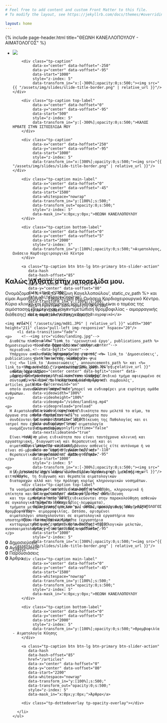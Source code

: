 ```yaml
---
# Feel free to add content and custom Front Matter to this file.
# To modify the layout, see https://jekyllrb.com/docs/themes/#overriding-theme-defaults

layout: home
---
```


<div class="container">

{% include page-header.html title="ΘΕΩΝΗ ΚΑΝΕΛΛΟΠΟΥΛΟΥ - ΑΙΜΑΤΟΛΟΓΟΣ" %}

<div class="slider-container rev_slider_wrapper" style="height: 700px;">
  <div id="revolutionSlider" class="slider rev_slider" data-plugin-revolution-slider data-plugin-options='{"delay": 9000, "gridwidth": 800, "gridheight": 700}'>
    <ul>
      <li data-transition="fade">
        <img src="{{ "/assets/img/images.jpg" | relative_url }}" data-bgposition="center center" data-bgfit="cover" data-bgrepeat="no-repeat" class="rev-slidebg"/>

        <div class="tp-caption"
             data-x="center" data-hoffset="-250"
             data-y="center" data-voffset="-95"
             data-start="1000"
             style="z-index: 5"
             data-transform_in="x:[-300%];opacity:0;s:500;"><img src="{{ "/assets/img/slides/slide-title-border.png" | relative_url }}"/></div>

        <div class="tp-caption top-label"
             data-x="center" data-hoffset="0"
             data-y="center" data-voffset="-95"
             data-start="500"
             style="z-index: 5"
             data-transform_in="y:[-300%];opacity:0;s:500;">ΚΑΛΩΣ ΗΡΘΑΤΕ ΣΤΗΝ ΙΣΤΟΣΕΛΙΔΑ ΜΟΥ
        </div>

        <div class="tp-caption"
             data-x="center" data-hoffset="250"
             data-y="center" data-voffset="-95"
             data-start="1000"
             style="z-index: 5"
             data-transform_in="x:[300%];opacity:0;s:500;"><img src="{{ "/assets/img/slides/slide-title-border.png" | relative_url }}"/></div>

        <div class="tp-caption main-label"
             data-x="center" data-hoffset="0"
             data-y="center" data-voffset="-45"
             data-start="1500"
             data-whitespace="nowrap"
             data-transform_in="y:[100%];s:500;"
             data-transform_out="opacity:0;s:500;"
             style="z-index: 5"
             data-mask_in="x:0px;y:0px;">ΘΕΩΝΗ ΚΑΝΕΛΛΟΠΟΥΛΟΥ
        </div>

        <div class="tp-caption bottom-label"
             data-x="center" data-hoffset="0"
             data-y="center" data-voffset="5"
             data-start="2000"
             style="z-index: 5"
             data-transform_in="y:[100%];opacity:0;s:500;">Αιματολόγος, Ωνάσειο Καρδιοχειρουργικό Κέντρο
        </div>

        <a class="tp-caption btn btn-lg btn-primary btn-slider-action"
           data-hash
           data-hash-offset="85"
           href="/static/cv"
           data-x="center" data-hoffset="0"
           data-y="center" data-voffset="80"
           data-start="2200"
           data-whitespace="nowrap"
           data-transform_in="y:[100%];s:500;"
           data-transform_out="opacity:0;s:500;"
           style="z-index: 5"
           data-mask_in="x:0px;y:0px;">Βιογραφικό</a>

      </li>

      <li data-transition="fade">
        <!--<img src="video/landing.jpg"-->
             <!--alt=""-->
             <!--data-bgposition="center center"-->
             <!--data-bgfit="cover"-->
             <!--data-bgrepeat="no-repeat"-->
             <!--class="rev-slidebg">-->

        <img src="{{ "/assets/img/IMG_1906.JPG" | relative_url }}" data-bgposition="center center" data-bgfit="cover" data-bgrepeat="no-repeat" class="rev-slidebg"/>
        <div class="rs-background-video-layer"
             data-forcerewind="on"
             data-volume="mute"
             data-videowidth="100%"
             data-videoheight="100%"
             data-videomp4="/video/landing.mp4"
             data-videopreload="preload"
             data-videoloop="none"
             data-forceCover="1"
             data-aspectratio="16:9"
             data-autoplay="true"
             data-autoplayonlyfirsttime="false"
             data-nextslideatend="true"
        ></div>

        <div class="tp-caption"
             data-x="center" data-hoffset="-110"
             data-y="center" data-voffset="-95"
             data-start="1000"
             style="z-index: 5"
             data-transform_in="x:[-300%];opacity:0;s:500;"><img src="{{ "/assets/img/slides/slide-title-border.png" | relative_url }}"/></div>

        <div class="tp-caption top-label"
             data-x="center" data-hoffset="0"
             data-y="center" data-voffset="-95"
             data-start="500"
             style="z-index: 5"
             data-transform_in="y:[-300%];opacity:0;s:500;">ΑΙΜΑΤΟΛΟΓΟΣ
        </div>

        <div class="tp-caption"
             data-x="center" data-hoffset="110"
             data-y="center" data-voffset="-95"
             data-start="1000"
             style="z-index: 5"
             data-transform_in="x:[300%];opacity:0;s:500;"><img src="{{ "/assets/img/slides/slide-title-border.png" | relative_url }}"/></div>

        <div class="tp-caption main-label"
             data-x="center" data-hoffset="0"
             data-y="center" data-voffset="-45"
             data-start="1500"
             data-whitespace="nowrap"
             data-transform_in="y:[100%];s:500;"
             data-transform_out="opacity:0;s:500;"
             style="z-index: 5"
             data-mask_in="x:0px;y:0px;">ΘΕΩΝΗ ΚΑΝΕΛΛΟΠΟΥΛΟΥ
        </div>

        <div class="tp-caption bottom-label"
             data-x="center" data-hoffset="0"
             data-y="center" data-voffset="5"
             data-start="2000"
             style="z-index: 5"
             data-transform_in="y:[100%];opacity:0;s:500;">Θρομβοφιλία - Αιματολογία Κύησης
        </div>

        <a class="tp-caption btn btn-lg btn-primary btn-slider-action"
           data-hash
           data-hash-offset="85"
           href="/articles"
           data-x="center" data-hoffset="0"
           data-y="center" data-voffset="80"
           data-start="2200"
           data-whitespace="nowrap"
           data-transform_in="y:[100%];s:500;"
           data-transform_out="opacity:0;s:500;"
           style="z-index: 5"
           data-mask_in="x:0px;y:0px;">Άρθρα</a>

        <div class="tp-dottedoverlay tp-opacity-overlay"></div>

      </li>
    </ul>
  </div>

</div>


<h2><strong>Καλώς ήλθατε</strong> στην ιστοσελίδα μου.</h2>

<div class="row">
  <div class="col-md-12">
    <p>
      Ονομάζομαι <%= link_to 'Θεώνη Κανελλοπούλου', static_cv_path %> και είμαι Αιματολόγος - Επιμελήτρια στο Ωνάσειο
      Καρδιοχειρουργικό Κέντρο.
      Κύριο κλινικό και επιστημονικό μου ενδιαφέρον είναι ο τομέας της αιμόστασης (διερεύνηση και αντιμετώπιση
      θρομβοφιλίας - αιμορραγικής διάθεσης) και η αιματολογία της κύησης.
    </p>

    <img src="{{ "/assets/img/md81.JPG" | relative_url }}" width="300" height="211" class="pull-left img-responsive" hspace="20"/>

    <p>
      Διαθέτω πλούσιο <%= link_to 'ερευνητικό έργο', publications_path %> δημοσιευμένο τόσο σε ξένα όσο και ελληνικά
      περιοδικά.
      Υπάρχουν αναλυτικές πληροφορίες για τις <%= link_to 'Δημοσιεύσεις', publications_path %> αυτές, καθώς και για
      τις <%= link_to 'Ανακοινώσεις', announcements_path %> και <%= link_to 'Παρουσιάσεις', presentations_path %> στις
      οποίες έχω λάβει
      μέρος. Επιπρόσθετα, στον ιστότοπο υπάρχει ειδικό τμήμα αφιερωμένο σε
      σύντομα, <%= link_to 'εκλαϊκευμένα άρθρα και συμβουλές', articles_path %> το
      οποίο ανανεώνεται συχνά και μπορεί να ενδιαφέρει μια ευρύτερη ομάδα ανθρώπων.
    </p>

    <p>
      Η Αιματολογία είναι η ιατρική ειδικότητα που μελετά το αίμα, τα όργανα στα οποία παράγεται και τα νοσήματα που
      συνδέονται με αυτό. Aποτελεί εξειδίκευση της Παθολογίας και oι ιατροί που έχουν ειδικευτεί στην αιματολογία
      ονομάζονται αιματολόγοι.

      Είναι ίσως η μόνη ειδικότητα που είναι ταυτόχρονα κλινική και εργαστηριακή, διαγνωστική και θεραπευτική και οι
      αιματολόγοι μπορούν να αναλαμβάνουν ασθενείς είτε αυτόνομα ή να είναι σύ-μβουλοι σε λήψη διαγνωστικών και
      θεραπευτικών αποφάσεων σε ομάδες ιατρών.
    </p>

    <p>
      Η Αιματολογία έχει κύριο αντικείμενο έρευνας και μελέτης την αιτιολογία, τη διάγνωση και θεραπεία αιματολογικών
      διαταραχών αλλά και την πρόληψη κυρίως κληρονομικών νοσημάτων.

      Τα νοσήματα μπορεί να είναι καλοήθη ή κακοήθη, κληρονομικά ή επίκτητα και οι αιματολόγοι ανάλογα με την εκπαίδευση
      και την εμπειρία τους να εξειδικεύονται στην παρακολούθηση ασθενών σε ογκολογικά τμήματα (λευχαιμίες-λεμφώματα),
      τμήματα μεταμόσχευσης μυελού των οστών, μεσογειακής αναιμίας ή θρομβοφιλίας - αιμορροφιλίας. Ωστόσο, ορισμένοι
      αιματολόγοι απασχολούνται σε αιματολογικά εργαστήρια που υποστηρίζουν τα παραπάνω τμήματα (εργαστήρια
      κυτταρομετρία ροής, μοριακής ανάλυσης, πηξιολογικών μελετών, ανοσοαιματολογίας) ή σε μονάδες αιμοδοσίας.
    </p>

  </div>


</div>

<section class="section section-primary">
  <div class="container">
    <div class="row">
      <div class="counters counters-text-light">
        <div class="col-md-3 col-sm-6">
          <div class="counter">
            <strong data-to="<%= Publication.where(pub_type: [PublicationType::INTERNATIONAL_PUBLICATION, PublicationType::GREEK_PUBLICATION]).count %>">0</strong>
            <label>Δημοσιεύσεις</label>
          </div>
        </div>
        <div class="col-md-3 col-sm-6">
          <div class="counter">
            <strong data-to="<%= Publication.where(pub_type: [PublicationType::INTERNATIONAL_ANNOUNCEMENT, PublicationType::GREEK_ANNOUNCEMENT]).count %>">0</strong>
            <label>Ανακοινώσεις</label>
          </div>
        </div>
        <div class="col-md-3 col-sm-6">
          <div class="counter">
            <strong data-to="<%= Publication.where(pub_type: [PublicationType::BIBLIOGRAPHY, PublicationType::SPEECH, PublicationType::REVIEW, PublicationType::CASE_REPORT]).count %>">0</strong>
            <label>Παρουσιάσεις</label>
          </div>
        </div>
        <div class="col-md-3 col-sm-6">
          <div class="counter">
            <strong data-to="<%= Article.count %>">0</strong>
            <label>Άρθρα</label>
          </div>
        </div>
      </div>
    </div>
  </div>
</section>

</div>

